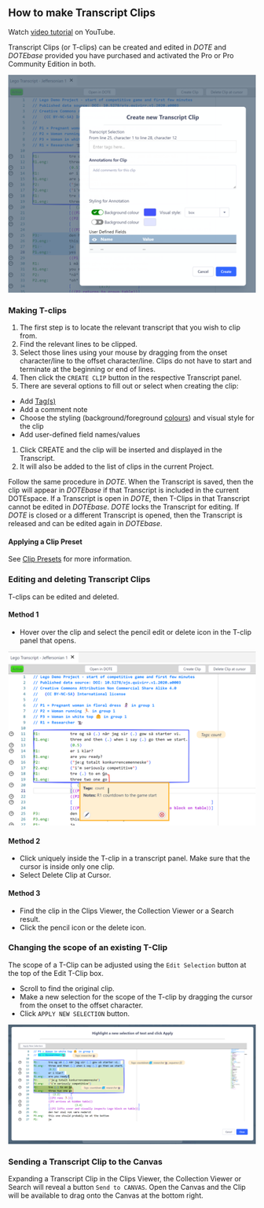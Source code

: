 ## How to make Transcript Clips

Watch [video tutorial](https://www.youtube.com/watch?v=HPYFak345mo) on YouTube.

Transcript Clips (or T-clips) can be created and edited in _DOTE_ and _DOTEbase_ provided you have purchased and activated the Pro or Pro Community Edition in both.

[![Transcript Clips](images/clips/t-clips.png)](images/clips/t-clips.png)

### Making T-clips

1. The first step is to locate the relevant transcript that you wish to clip from.
1. Find the relevant lines to be clipped.
1. Select those lines using your mouse by dragging from the onset character/line to the offset character/line.
Clips do not have to start and terminate at the beginning or end of lines.
1. Then click the `CREATE CLIP` button in the respective Transcript panel.
1. There are several options to fill out or select when creating the clip:
  - Add [Tag(s)](tags.md)
  - Add a comment note
  - Choose the styling (background/foreground [colours](colour-manager.md)) and visual style for the clip
  - Add user-defined field names/values
1. Click CREATE and the clip will be inserted and displayed in the Transcript.
1. It will also be added to the list of clips in the current Project.

Follow the same procedure in _DOTE_.
When the Transcript is saved, then the clip will appear in _DOTEbase_ if that Transcript is included in the current DOTEspace.
If a Transcript is open in _DOTE_, then T-Clips in that Transcript cannot be edited in _DOTEbase_.
_DOTE_ locks the Transcript for editing.
If _DOTE_ is closed or a different Transcript is opened, then the Transcript is released and can be edited again in _DOTEbase_.

#### Applying a Clip Preset

See [Clip Presets](clip-presets.md) for more information.

### Editing and deleting Transcript Clips

T-clips can be edited and deleted.

#### Method 1

- Hover over the clip and select the pencil edit or delete icon in the T-clip panel that opens.

[![Transcript Clips](images/clips/t-clips-delete.png)](images/clips/t-clips-delete.png)

#### Method 2

- Click uniquely inside the T-clip in a transcript panel.
Make sure that the cursor is inside only one clip.
- Select Delete Clip at Cursor.

#### Method 3

- Find the clip in the Clips Viewer, the Collection Viewer or a Search result.
- Click the pencil icon or the delete icon.

### Changing the scope of an existing T-Clip

The scope of a T-Clip can be adjusted using the `Edit Selection` button at the top of the Edit T-Clip box.
- Scroll to find the original clip.
- Make a new selection for the scope of the T-clip by dragging the cursor from the onset to the offset character.
- Click `APPLY NEW SELECTION` button.

[![T-Clip Scope](images/clips/clip-scope.png)](images/clips/clip-scope.png)

### Sending a Transcript Clip to the Canvas

Expanding a Transcript Clip in the Clips Viewer, the Collection Viewer or Search will reveal a button `Send to CANVAS`.
Open the Canvas and the Clip will be available to drag onto the Canvas at the bottom right.

